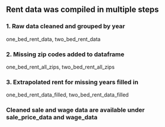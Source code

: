 ## Rent data was compiled in multiple steps

### 1. Raw data cleaned and grouped by year  

one_bed_rent_data, two_bed_rent_data  

### 2. Missing zip codes added to dataframe  

one_bed_rent_all_zips, two_bed_rent_all_zips  

### 3. Extrapolated rent for missing years filled in  

one_bed_rent_data_filled, two_bed_rent_data_filled  

### Cleaned sale and wage data are available under sale_price_data and wage_data

